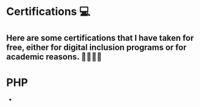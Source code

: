 # Certifications 💻 
## Here are some certifications that I have taken for free, either for digital inclusion programs or for academic reasons. 🧙🏽‍♀️🍄

# PHP 
-

